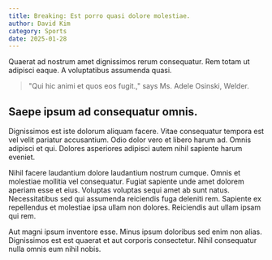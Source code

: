 ```yaml
---
title: Breaking: Est porro quasi dolore molestiae.
author: David Kim
category: Sports
date: 2025-01-28
---
```


Quaerat ad nostrum amet dignissimos rerum consequatur. Rem totam ut adipisci eaque. A voluptatibus assumenda quasi.

> "Qui hic animi et quos eos fugit.," says Ms. Adele Osinski, Welder.

## Saepe ipsum ad consequatur omnis.

Dignissimos est iste dolorum aliquam facere. Vitae consequatur tempora est vel velit pariatur accusantium. Odio dolor vero et libero harum ad. Omnis adipisci et qui. Dolores asperiores adipisci autem nihil sapiente harum eveniet.

Nihil facere laudantium dolore laudantium nostrum cumque. Omnis et molestiae mollitia vel consequatur. Fugiat sapiente unde amet dolorem aperiam esse et eius. Voluptas voluptas sequi amet ab sunt natus. Necessitatibus sed qui assumenda reiciendis fuga deleniti rem. Sapiente ex repellendus et molestiae ipsa ullam non dolores. Reiciendis aut ullam ipsam qui rem.

Aut magni ipsum inventore esse. Minus ipsum doloribus sed enim non alias. Dignissimos est est quaerat et aut corporis consectetur. Nihil consequatur nulla omnis eum nihil nobis.